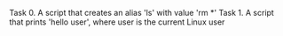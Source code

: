 Task 0. A script that creates an alias 'ls' with value 'rm *'
Task 1. A script that prints 'hello user', where user is the current Linux user
